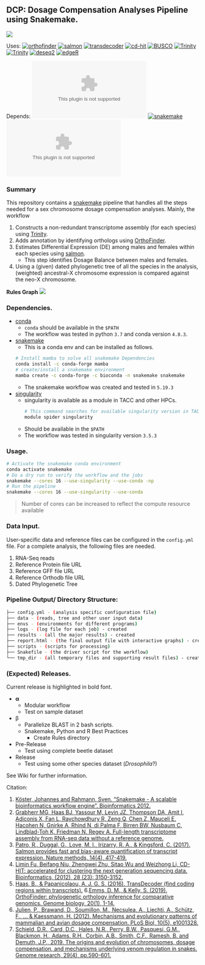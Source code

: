 ## **DCP**: Dosage Compensation Analyses Pipeline using Snakemake.

![](https://img.shields.io/maintenance/yes/2020)

Uses:
[![orthofinder](https://img.shields.io/conda/dn/bioconda/orthofinder?label=orthofinder)](https://github.com/davidemms/OrthoFinder)
[![salmon](https://img.shields.io/conda/dn/bioconda/salmon?label=salmon)](https://salmon.readthedocs.io/en/latest/salmon.html)
[![transdecoder](https://img.shields.io/conda/dn/bioconda/transdecoder?label=transdecoder)](https://github.com/TransDecoder/TransDecoder/wiki)
[![cd-hit](https://img.shields.io/conda/dn/bioconda/cd-hit?label=cdhit)](https://github.com/weizhongli/cdhit/wiki)
[![BUSCO](https://img.shields.io/conda/dn/bioconda/busco?label=busco)](https://busco-archive.ezlab.org/v3/)
[![Trinity](https://img.shields.io/docker/v/trinityrnaseq/trinityrnaseq/2.10.0?label=Trinity)](https://hub.docker.com/r/trinityrnaseq/trinityrnaseq/tags)
[![Trinity](https://img.shields.io/docker/image-size/trinityrnaseq/trinityrnaseq/2.10.0?label=Trinity)](https://github.com/trinityrnaseq/trinityrnaseq/wiki/Trinity-in-Docker)
[![deseq2](https://img.shields.io/conda/dn/bioconda/bioconductor-deseq2?label=deseq2)](https://bioconductor.org/packages/release/bioc/html/DESeq2.html)
[![edgeR](https://img.shields.io/conda/dn/bioconda/bioconductor-edgeR?label=edgeR)](https://bioconductor.org/packages/release/bioc/html/edgeR.html)

Depends: [![](https://img.shields.io/github/downloads/conda/conda/4.8.3/conda-4.8.3.tar.gz?label=conda)](https://docs.conda.io/en/latest/miniconda.html)
[![snakemake](https://img.shields.io/conda/dn/bioconda/snakemake.svg?label=snakemake)](https://bioconda.github.io/recipes/snakemake/README.html)
[![](https://img.shields.io/github/downloads-pre/hpcng/singularity/v3.5.3/singularity-3.5.3.tar.gz?label=Singularity)](https://sylabs.io/guides/3.5/user-guide/quick_start.html#quick-installation-steps)

### Summary

This repository contains a [snakemake](https://snakemake.readthedocs.io/en/stable/) pipeline that handles all the steps needed for a sex chromosome dosage compensation analyses. Mainly, the workflow

1. Constructs a non-redundant transcriptome assembly (for each species) using [Trinity](https://github.com/trinityrnaseq/trinityrnaseq).
2. Adds annotation by identifying orthologs using [OrthoFinder](https://github.com/davidemms/OrthoFinder).
3. Estimates Differential Expression (DE) among males and females within each species using [salmon](https://github.com/COMBINE-lab/salmon).
	- This step identifies Dosage Balance between males and females.
4. Using a (given) dated phylogenetic tree of all the species in the analysis, (weighted) ancestral-X chromosome expression is compared against the neo-X chromosome.

__Rules Graph__
![](https://raw.githubusercontent.com/rameshbalan/rameshbalan.github.io/e8e4494c6c4f9f8bcc6b9b5479f9b983f8db89e3/files/DCA_rulegraph.svg)

### Dependencies.

- [conda](https://docs.conda.io/en/latest/miniconda.html)
	- `conda` should be available in the `$PATH`
	- The workflow was tested in python `3.7` and conda version `4.8.3`.
- [snakemake](https://snakemake.readthedocs.io/en/stable/getting_started/installation.html)
	- This is a conda env and can be installed as follows.
	```bash
	# Install mamba to solve all snakemake Dependencies
	conda install -c conda-forge mamba
	# create/install a snakemake environment
	mamba create -c conda-forge -c bioconda -n snakemake snakemake
	```
	- The snakemake workflow was created and tested in `5.19.3`
- [singularity](https://sylabs.io/guides/3.5/user-guide/quick_start.html#quick-installation-steps)
	- singularity is available as a module in TACC and other HPCs.
	 	```bash
		# This command searches for available singularity version in TACC
		module spider singularity
		```
	- Should be available in the `$PATH`
	- The workflow was tested in singularity version `3.5.3`

### Usage.

```bash
# Activate the snakemake conda environment
conda activate snakemake
# Do a dry run to verify the workflow and the jobs
snakemake --cores 16 --use-singularity --use-conda -np
# Run the pipeline
snakemake --cores 16 --use-singularity --use-conda
```
> Number of cores can be increased to reflect the compute resource available

### Data Input.

User-specific data and reference files can be configured in the `config.yml` file. For a complete analysis, the following files are needed.

1. RNA-Seq reads
2. Reference Protein file URL
3. Reference GFF file URL
4. Reference Orthodb file URL
5. Dated Phylogenetic Tree

### Pipeline Output/ Directory Structure:

```bash
├── config.yml - (analysis specific configuration file)
├── data - (reads, tree and other user input data)
├── envs - (environments for different programs)
├── logs - (log file for each job) - created
├── results - (all the major results) - created
├── report.html - (the final output file with interactive graphs) - created
├── scripts - (scripts for processing)
├── Snakefile - (the driver script for the workflow)
└── tmp_dir - (all temporary files and supporting result files) - created
```

### (Expected) Releases.

Current release is highlighted in bold font.  
- **&alpha;**  
	- Modular workflow  
	- Test on sample dataset  
- &beta;  
	- Parallelize BLAST in 2 bash scripts.
	- Snakemake, Python and R Best Practices  
		- Create Rules directory
- Pre-Release  
	- Test using complete beetle dataset
- Release  
	- Test using some other species dataset (_Drosophila_?)

See Wiki for further information.

Citation:
1. [Köster, Johannes and Rahmann, Sven. “Snakemake - A scalable bioinformatics workflow engine”. Bioinformatics 2012.](https://academic.oup.com/bioinformatics/article/28/19/2520/290322)
2. [Grabherr MG, Haas BJ, Yassour M, Levin JZ, Thompson DA, Amit I, Adiconis X, Fan L, Raychowdhury R, Zeng Q, Chen Z, Mauceli E, Hacohen N, Gnirke A, Rhind N, di Palma F, Birren BW, Nusbaum C, Lindblad-Toh K, Friedman N, Regev A. Full-length transcriptome assembly from RNA-seq data without a reference genome.](https://www.nature.com/articles/nbt.1883)
3. [Patro, R., Duggal, G., Love, M. I., Irizarry, R. A., & Kingsford, C. (2017). Salmon provides fast and bias-aware quantification of transcript expression. Nature methods, 14(4), 417-419.](https://www.nature.com/articles/nmeth.4197)
4. [Limin Fu, Beifang Niu, Zhengwei Zhu, Sitao Wu and Weizhong Li, CD-HIT: accelerated for clustering the next generation sequencing data. Bioinformatics, (2012), 28 (23): 3150-3152.](https://academic.oup.com/bioinformatics/article/28/23/3150/192160)
5. [Haas, B., & Papanicolaou, A. J. G. S. (2016). TransDecoder (find coding regions within transcripts).](https://github.com/TransDecoder/TransDecoder/wiki)
6.[Emms, D. M., & Kelly, S. (2019). OrthoFinder: phylogenetic orthology inference for comparative genomics. Genome biology, 20(1), 1-14.](https://genomebiology.biomedcentral.com/articles/10.1186/s13059-019-1832-y)
7. [Julien, P., Brawand, D., Soumillon, M., Necsulea, A., Liechti, A., Schütz, F., ... & Kaessmann, H. (2012). Mechanisms and evolutionary patterns of mammalian and avian dosage compensation. PLoS Biol, 10(5), e1001328.](https://journals.plos.org/plosbiology/article?id=10.1371/journal.pbio.1001328)
8. [Schield, D.R., Card, D.C., Hales, N.R., Perry, B.W., Pasquesi, G.M., Blackmon, H., Adams, R.H., Corbin, A.B., Smith, C.F., Ramesh, B. and Demuth, J.P., 2019. The origins and evolution of chromosomes, dosage compensation, and mechanisms underlying venom regulation in snakes. Genome research, 29(4), pp.590-601.](https://genome.cshlp.org/content/29/4/590.full.pdf)

